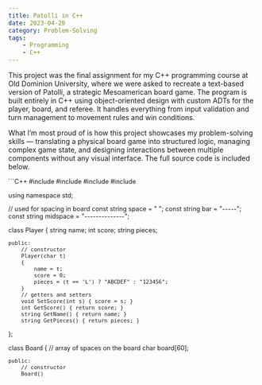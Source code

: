 ```yaml
---
title: Patolli in C++
date: 2023-04-20
category: Problem-Solving
tags:
    - Programming
    - C++
---
```


This project was the final assignment for my C++ programming course at Old Dominion University, where we were asked to recreate a text-based version of Patolli, a strategic Mesoamerican board game. The program is built entirely in C++ using object-oriented design with custom ADTs for the player, board, and referee. It handles everything from input validation and turn management to movement rules and win conditions.

What I’m most proud of is how this project showcases my problem-solving skills — translating a physical board game into structured logic, managing complex game state, and designing interactions between multiple components without any visual interface. The full source code is included below.

<div style="max-height: 400px; overflow-y: auto; font-size: 0.9em;">
```C++
#include <iostream>
#include <string>
#include <stdlib.h>
#include <time.h>

using namespace std;

// used for spacing in board
const string space = "              ";
const string bar = "-----";
const string midspace = "--------------";

class Player
{
    string name;
    int score;
    string pieces;

    public:
        // constructor
        Player(char t)
        {
            name = t;
            score = 0;
            pieces = (t == 'L') ? "ABCDEF" : "123456";
        } 
        // getters and setters
        void SetScore(int s) { score = s; }
        int GetScore() { return score; }
        string GetName() { return name; }
        string GetPieces() { return pieces; }
};

class Board
{
    // array of spaces on the board
    char board[60];

    public:
        // constructor
        Board()
        {
            for (int i = 0; i < 60; i++)
                board[i] = ' ';
        }
        // getters and setters
        void SetValue(int x, char v) { board[x] = v; }
        char GetValue(int x) { return board[x]; }
        // draws board with pieces
        void DrawBoard()
        {
            cout << space << bar << endl;
            cout << space << "|" << board[7] << "|" << board[8] << "|" << endl;
            cout << space << bar << endl;
            cout << space << "|" << board[6] << "|" << board[9] << "|" << endl;
            cout << space << bar << endl;
            cout << space << "|" << board[5] << "|" << board[10] << "|" << endl;
            cout << space << bar << endl;
            cout << space << "|" << board[4] << "|" << board[11] << "|" << endl;
            cout << space << bar << endl;
            cout << space << "|" << board[3] << "|" << board[12] << "|" << endl;
            cout << space << bar << endl;
            cout << space << "|" << board[2] << "|" << board[13] << "|" << endl;
            cout << space << bar << endl;
            cout << space << "|" << board[1] << "|" << board[14] << "|" << endl;
            cout << midspace << bar << midspace << endl;
            cout << "|" << board[53] << "|" << board[54] << "|" << board[55] << "|" << board[56]
                 << "|" << board[57] << "|" << board[58] << "|" << board[59] << "|" << board[0]
                 << "|" << board[15] << "|" << board[16] << "|" << board[17] << "|" << board[18]
                 << "|" << board[19] << "|" << board[20] << "|" << board[21] << "|" << board[22] << "|" << endl;
            cout << midspace << bar << midspace << endl;
            cout << "|" << board[52] << "|" << board[51] << "|" << board[50] << "|" << board[49]
                 << "|" << board[48] << "|" << board[47] << "|" << board[46] << "|" << board[45]
                 << "|" << board[30] << "|" << board[29] << "|" << board[28] << "|" << board[27]
                 << "|" << board[26] << "|" << board[25] << "|" << board[24] << "|" << board[23] <<  "|" << endl;
            cout << midspace << bar << midspace << endl;
            cout << space << "|" << board[44] << "|" << board[31] << "|" << endl;
            cout << space << bar << endl;
            cout << space << "|" << board[43] << "|" << board[32] << "|" << endl;
            cout << space << bar << endl;
            cout << space << "|" << board[42] << "|" << board[33] << "|" << endl;
            cout << space << bar << endl;
            cout << space << "|" << board[41] << "|" << board[34] << "|" << endl;
            cout << space << bar << endl;
            cout << space << "|" << board[40] << "|" << board[35] << "|" << endl;
            cout << space << bar << endl;
            cout << space << "|" << board[39] << "|" << board[36] << "|" << endl;
            cout << space << bar << endl;
            cout << space << "|" << board[38] << "|" << board[37] << "|" << endl;
            cout << space << bar << endl;
        }
};

class Referee
{
    Player* playerL;
    Player* playerN;
    Board* board;
    bool gameover;

    public:
        // constructor
        Referee()
        {
            playerL = new Player('L');
            playerN = new Player('N');
            board = new Board();
            gameover = false;
        }
        // main gameplay function
        void Play()
        {
            int turn = 1;
            int lastturn = 0;
            int diceRoll = 0;
            int spot = 0;
            char input = ' ';

            // loop until winner
            while (!gameover)
            {
                // decide current player
                Player* currentPlayer = (turn % 2 == 1) ? playerL : playerN;
                srand(time(NULL));
                system("CLS");
                board->DrawBoard();
                // figure out if last move ended or if it is prompting for re-input
                if (lastturn != turn) {
                    diceRoll = rand() % 6;
                    lastturn = turn;
                } else {
                    if (spot == 7 || spot == 8 || spot == 22 || spot == 23 || spot == 37 || spot == 38 || spot == 52 || spot == 53) {
                        cout << "You landed on the edge! Move again." << endl << endl;
                        diceRoll = rand() % 6;
                    } else {
                        cout << "Invalid Move! Try again." << endl << endl;
                    }
                }
                // instant pass
                if (diceRoll == 0) {
                    cout << "You rolled a 0. You must pass your turn." << endl << endl;
                }
                cout << "Player L (Letters) Score: " << playerL->GetScore() << endl;
                cout << "Player N (Numbers) Score: " << playerN->GetScore() << endl << endl;
                cout << "Player " << currentPlayer->GetName() << "'s Turn (Turn " << turn << ")" << endl;
                cout << "The roll is: " << diceRoll << endl;
                cout << "Select a piece to move (" << currentPlayer->GetPieces() << " or P to Pass): ";

                cin >> input;
                input = toupper(input);
                // pass turn
                if (input == 'P' || diceRoll == 0) { 
                    turn++;
                    continue;
                }
                // validate input
                if (!(currentPlayer->GetPieces().find(input) < currentPlayer->GetPieces().length())) { continue; }
                int position = -1;
                // find if piece is on board
                for (int i = 0; i < 60; i++) {
                    if (board->GetValue(i) == input) { position = i; }
                }
                spot = (position + diceRoll) % 60;
                if (position >= 0) {
                    if (spot != 0 && spot != 15 && spot != 30 && spot != 45) {
                        if (board->GetValue(spot) != ' ') { continue; } // can't move to occupied space outside of middle
                    }
                    board->SetValue(spot, input);
                    board->SetValue(position, ' ');
                    if (spot == 7 || spot == 8 || spot == 22 || spot == 23 || spot == 37 || spot == 38 || spot == 52 || spot == 53) { continue; } // extra turn
                    // scoring
                    if (currentPlayer->GetName() == "L" && spot == 29) {
                        board->SetValue(29, ' ');
                        playerL->SetScore(playerL->GetScore() + 1);
                    }
                    if (currentPlayer->GetName() == "N" && spot == 59) {
                        board->SetValue(59, ' ');
                        playerN->SetScore(playerN->GetScore() + 1);
                    }
                    turn++;
                } else {
                    // add new piece to board
                    if (currentPlayer->GetName() == "L") {
                        if (board->GetValue(31) == ' ') { board->SetValue(31, input); } else { continue; }
                    } else {
                        if (board->GetValue(1) == ' ') { board->SetValue(1, input); } else { continue; }
                    }
                    turn++;
                }
                // win conditions
                if (playerL->GetScore() == 6) {
                    cout << endl << "PLAYER L WINS" << endl;
                    gameover = true;
                } else if (playerN->GetScore() == 6) {
                    cout << endl << "PLAYER N WINS" << endl;
                    gameover = true;
                }
            }
        }
};

int main()
{
    Referee Game = Referee();
    Game.Play();
    return 0;
}
```

</div>
<br>
Here’s a screenshot of the game in action. It shows the initial setup phase and part of the turn cycle where players place pieces and roll the die. The visual layout of the board and player prompts were designed to be easy to follow, even in a simple text-based interface.
<br>

<div style="display: flex; justify-content: space-between; gap: 1rem; margin-top: 2rem;">
  <!-- First Image -->
  <div style="flex: 1; text-align: center;">
    <p style="margin-top: 0.5rem; font-size: 1.2em; color: #777;">Initial Game State</p>
    <img src="/images/patolli1.png" style="width: 500px; height: 700px; object-fit: cover; border: 1px solid #ccc; border-radius: 8px;">
  </div>

  <!-- Second Image -->
  <div style="flex: 1; text-align: center;">
    <p style="margin-top: 0.5rem; font-size: 1.2em; color: #777;">State of Game after Move 50</p>
    <img src="/images/patolli2.png" style="width: 500px; height: 700px; object-fit: cover; border: 1px solid #ccc; border-radius: 8px;">
  </div>
</div>